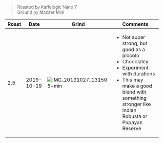 > Roasted by Kaffelogic Nano 7<br>
> Ground by Mazzer Mini

| Roast | Date       | Grind | Comments |
|-------|------------|-------|----------
| 2.5   | 2019-10-19 | ![IMG_20191027_131505-min](https://user-images.githubusercontent.com/2862029/67627821-14547780-f8c0-11e9-964e-44e4f77d691f.jpg) | <ul><li>Not super strong, but good as a piccolo</li><li>Chocolatey</li><li>Experiment with durations</li><li>This may make a good blend with something stronger like Indian Robusta or Popayan Reserve</li></ul>
